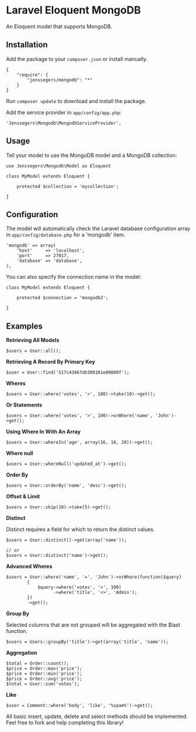 Laravel Eloquent MongoDB
========================

An Eloquent model that supports MongoDB.

Installation
------------

Add the package to your `composer.json` or install manually.

    {
        "require": {
            "jenssegers/mongodb": "*"
        }
    }


Run `composer update` to download and install the package.

Add the service provider in `app/config/app.php`:

    'Jenssegers\Mongodb\MongodbServiceProvider',

Usage
-----

Tell your model to use the MongoDB model and a MongoDB collection:

    use Jenssegers\Mongodb\Model as Eloquent

    class MyModel extends Eloquent {

        protected $collection = 'mycollection';

    }

Configuration
-------------

The model will automatically check the Laravel database configuration array in `app/config/database.php` for a 'mongodb' item.

    'mongodb' => array(
        'host'     => 'localhost',
        'port'     => 27017,
        'database' => 'database',
    ),

You can also specify the connection name in the model:

    class MyModel extends Eloquent {

        protected $connection = 'mongodb2';

    }

Examples
--------

**Retrieving All Models**

    $users = User::all();

**Retrieving A Record By Primary Key**

    $user = User::find('517c43667db388101e00000f');

**Wheres**

    $users = User::where('votes', '>', 100)->take(10)->get();

**Or Statements**

    $users = User::where('votes', '>', 100)->orWhere('name', 'John')->get();

**Using Where In With An Array**

    $users = User::whereIn('age', array(16, 18, 20))->get();

**Where null**

    $users = User::whereNull('updated_at')->get();

**Order By**

    $users = User::orderBy('name', 'desc')->get();

**Offset & Limit**

    $users = User::skip(10)->take(5)->get();

**Distinct**

Distinct requires a field for which to return the distinct values.

    $users = User::distinct()->get(array('name'));

    // or
    $users = User::distinct('name')->get();

**Advanced Wheres**

    $users = User::where('name', '=', 'John')->orWhere(function($query)
            {
                $query->where('votes', '>', 100)
                      ->where('title', '<>', 'Admin');
            })
            ->get();

**Group By**

Selected columns that are not grouped will be aggregated with the $last function.

    $users = Users::groupBy('title')->get(array('title', 'name'));

**Aggregation**

    $total = Order::count();
    $price = Order::max('price');
    $price = Order::min('price');
    $price = Order::avg('price');
    $total = User::sum('votes');

**Like**

    $user = Comment::where('body', 'like', '%spam%')->get();

All basic insert, update, delete and select methods should be implemented. Feel free to fork and help completing this library!